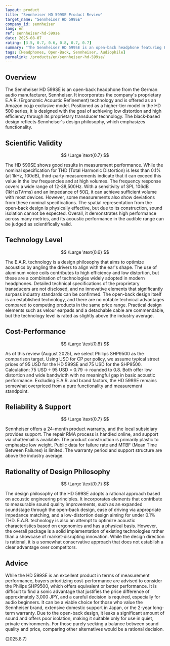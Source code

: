 ```yaml
---
layout: product
title: "Sennheiser HD 599SE Product Review"
target_name: "Sennheiser HD 599SE"
company_id: sennheiser
lang: en
ref: sennheiser-hd-599se
date: 2025-08-07
rating: [3.5, 0.7, 0.6, 0.8, 0.7, 0.7]
summary: "The Sennheiser HD 599SE is an open-back headphone featuring E.A.R. technology. While it demonstrates good measurement performance, the existence of more affordable alternatives with equivalent or better performance presents a challenge in terms of cost-performance."
tags: [Headphones, Open-Back, Sennheiser, Audiophile]
permalink: /products/en/sennheiser-hd-599se/
---
```


## Overview

The Sennheiser HD 599SE is an open-back headphone from the German audio manufacturer, Sennheiser. It incorporates the company's proprietary E.A.R. (Ergonomic Acoustic Refinement) technology and is offered as an Amazon.co.jp exclusive model. Positioned as a higher-tier model in the HD 500 series, it is designed with the goal of achieving low distortion and high efficiency through its proprietary transducer technology. The black-based design reflects Sennheiser's design philosophy, which emphasizes functionality.

## Scientific Validity

$$ \Large \text{0.7} $$

The HD 599SE shows good results in measurement performance. While the nominal specification for THD (Total Harmonic Distortion) is less than 0.1% (at 1kHz, 100dB), third-party measurements indicate that it can exceed this value in the low frequencies and at high volumes. The frequency response covers a wide range of 12-38,500Hz. With a sensitivity of SPL 106dB (1kHz/1Vrms) and an impedance of 50Ω, it can achieve sufficient volume with most devices. However, some measurements also show deviations from these nominal specifications. The spatial representation from the open-back design is physically effective, but due to its construction, sound isolation cannot be expected. Overall, it demonstrates high performance across many metrics, and its acoustic performance in the audible range can be judged as scientifically valid.

## Technology Level

$$ \Large \text{0.6} $$

The E.A.R. technology is a design philosophy that aims to optimize acoustics by angling the drivers to align with the ear's shape. The use of aluminum voice coils contributes to high efficiency and low distortion, but these are a combination of technologies widely adopted in modern headphones. Detailed technical specifications of the proprietary transducers are not disclosed, and no innovative elements that significantly surpass industry standards can be confirmed. The open-back design itself is an established technology, and there are no notable technical advantages compared to competing products in the same price range. Practical design elements such as velour earpads and a detachable cable are commendable, but the technology level is rated as slightly above the industry average.

## Cost-Performance

$$ \Large \text{0.8} $$

As of this review (August 2025), we select Philips SHP9500 as the comparison target. Using USD for CP per policy, we assume typical street prices of 95 USD for the HD 599SE and 75 USD for the SHP9500. Calculation: 75 USD ÷ 95 USD = 0.79 → rounded to 0.8. Both offer low distortion and wide bandwidth with no meaningful gap in basic acoustic performance. Excluding E.A.R. and brand factors, the HD 599SE remains somewhat overpriced from a pure functionality and measurement standpoint.

## Reliability & Support

$$ \Large \text{0.7} $$

Sennheiser offers a 24-month product warranty, and the local subsidiary provides support. The repair RMA process is handled online, and support via chat/email is available. The product construction is primarily plastic to emphasize low weight. Public data for failure rate and MTBF (Mean Time Between Failures) is limited. The warranty period and support structure are above the industry average.

## Rationality of Design Philosophy

$$ \Large \text{0.7} $$

The design philosophy of the HD 599SE adopts a rational approach based on acoustic engineering principles. It incorporates elements that contribute to measurable sound quality improvements, such as an expanded soundstage through the open-back design, ease of driving via appropriate impedance matching, and a low-distortion design aiming for under 0.1% THD. E.A.R. technology is also an attempt to optimize acoustic characteristics based on ergonomics and has a physical basis. However, the overall package is a solid implementation of existing technologies rather than a showcase of market-disrupting innovation. While the design direction is rational, it is a somewhat conservative approach that does not establish a clear advantage over competitors.

## Advice

While the HD 599SE is an excellent product in terms of measurement performance, buyers prioritizing cost-performance are advised to consider the Philips SHP9500, which offers equivalent or better performance. It is difficult to find a sonic advantage that justifies the price difference of approximately 3,000 JPY, and a careful decision is required, especially for audio beginners. It can be a viable choice for those who value the Sennheiser brand, extensive domestic support in Japan, or the 2-year long-term warranty. Due to the open-back design, it leaks a significant amount of sound and offers poor isolation, making it suitable only for use in quiet, private environments. For those purely seeking a balance between sound quality and price, comparing other alternatives would be a rational decision.

(2025.8.7)
